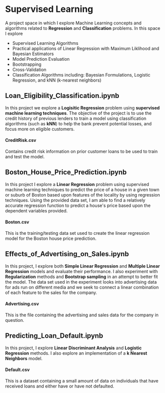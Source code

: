 # Supervised Learning
A project space in which I explore Machine Learning concepts and algorithms related to **Regression** and **Classification** problems. In this space I explore
- Supervised Learning Algorithms
- Practical applications of Linear Regression with Maximum Liklihood and Bayesian Estimators
- Model Prediction Evaluation
- Bootstrapping
- Cross-Validation
- Classification Algorithms including: Bayesian Formulations, Logistic Regression, and kNN (k-nearest neighbors)


## Loan_Eligibility_Classification.ipynb
In this project we explore a **Logisitic Regression** problem using **supervised machine learning techniques**. The objective of the project is to use the credit history of previous lenders to train a model using classification algorithms (such as **kNN**) to help the bank prevent potential losses, and focus more on eligible customers.

#### CreditRisk.csv
Contains credit risk information on prior customer loans to be used to train and test the model.

## Boston_House_Price_Prediction.ipynb
In this project I explore a **Linear Regression** problem using supervised machine learning techniques to predict the price of a house in a given town or suburb of Boston based upon features of the locality by using regression techniques.  Using the provided data set, I am able to find a relatively accurate regression function to predict a house's price based upon the dependent variables provided.

#### Boston.csv
This is the training/testing data set used to create the linear regression model for the Boston house price prediction.

## Effects_of_Advertising_on_Sales.ipynb
In this project, I explore both **Simple Linear Regression** and **Multiple Linear Regression** models and evaluate their performance. I also experiment with **Regularization** methods and **Bootstrap sampling** in an attempt to better fit the model. The data set used in the experiment looks into advertising data for ads run on different media and we seek to connect a linear combination of each feature to the sales for the company.

#### Advertising.csv
This is the file containing the advertising and sales data for the company in question.

## Predicting_Loan_Default.ipynb
In this project, I explore **Linear Discriminant Analysis** and **Logistic Regression** methods.  I also explore an implementation of a **k Nearest Neighbors** model.

#### Default.csv
This is a dataset containing a small amount of data on individuals that have received loans and either have or have not defaulted.
